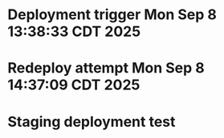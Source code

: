 # Deployment trigger Mon Sep  8 13:38:33 CDT 2025
# Redeploy attempt Mon Sep  8 14:37:09 CDT 2025
# Staging deployment test
